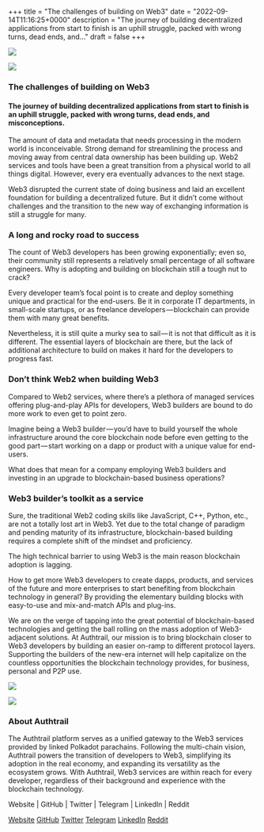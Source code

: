 +++
title = "The challenges of building on Web3"
date = "2022-09-14T11:16:25+0000"
description = "The journey of building decentralized applications from start to finish is an uphill struggle, packed with wrong turns, dead ends, and…"
draft = false
+++

![](/images/3541ae04b12081201171c9d6fd6bce4c.png)


![](/images/3541ae04b12081201171c9d6fd6bce4c.png)


### The challenges of building on Web3


#### The journey of building decentralized applications from start to finish is an uphill struggle, packed with wrong turns, dead ends, and misconceptions.


The amount of data and metadata that needs processing in the modern world is inconceivable. Strong demand for streamlining the process and moving away from central data ownership has been building up. Web2 services and tools have been a great transition from a physical world to all things digital. However, every era eventually advances to the next stage.


Web3 disrupted the current state of doing business and laid an excellent foundation for building a decentralized future. But it didn’t come without challenges and the transition to the new way of exchanging information is still a struggle for many.


### A long and rocky road to success


The count of Web3 developers has been growing exponentially; even so, their community still represents a relatively small percentage of all software engineers. Why is adopting and building on blockchain still a tough nut to crack?


Every developer team’s focal point is to create and deploy something unique and practical for the end-users. Be it in corporate IT departments, in small-scale startups, or as freelance developers — blockchain can provide them with many great benefits.


Nevertheless, it is still quite a murky sea to sail — it is not that difficult as it is different. The essential layers of blockchain are there, but the lack of additional architecture to build on makes it hard for the developers to progress fast.


### Don’t think Web2 when building Web3


Compared to Web2 services, where there’s a plethora of managed services offering plug-and-play APIs for developers, Web3 builders are bound to do more work to even get to point zero.


Imagine being a Web3 builder — you’d have to build yourself the whole infrastructure around the core blockchain node before even getting to the good part — start working on a dapp or product with a unique value for end-users.


What does that mean for a company employing Web3 builders and investing in an upgrade to blockchain-based business operations?


### Web3 builder’s toolkit as a service


Sure, the traditional Web2 coding skills like JavaScript, C++, Python, etc., are not a totally lost art in Web3. Yet due to the total change of paradigm and pending maturity of its infrastructure, blockchain-based building requires a complete shift of the mindset and proficiency.


The high technical barrier to using Web3 is the main reason blockchain adoption is lagging.


How to get more Web3 developers to create dapps, products, and services of the future and more enterprises to start benefiting from blockchain technology in general? By providing the elementary building blocks with easy-to-use and mix-and-match APIs and plug-ins.


We are on the verge of tapping into the great potential of blockchain-based technologies and getting the ball rolling on the mass adoption of Web3-adjacent solutions. At Authtrail, our mission is to bring blockchain closer to Web3 developers by building an easier on-ramp to different protocol layers. Supporting the builders of the new-era internet will help capitalize on the countless opportunities the blockchain technology provides, for business, personal and P2P use.


![](/images/1298a7299dcf2c23ec48128279a4613a.png)


![](/images/1298a7299dcf2c23ec48128279a4613a.png)


### About Authtrail


The Authtrail platform serves as a unified gateway to the Web3 services provided by linked Polkadot parachains. Following the multi-chain vision, Authtrail powers the transition of developers to Web3, simplifying its adoption in the real economy, and expanding its versatility as the ecosystem grows. With Authtrail, Web3 services are within reach for every developer, regardless of their background and experience with the blockchain technology.


Website | GitHub | Twitter | Telegram | LinkedIn | Reddit

[Website](https://authtrail.com/)
[GitHub](https://github.com/AuthTrail)
[Twitter](https://twitter.com/apillon)
[Telegram](https://t.me/Authtrail)
[LinkedIn](https://www.linkedin.com/company/authtrail)
[Reddit](https://www.reddit.com/r/authtrail/)